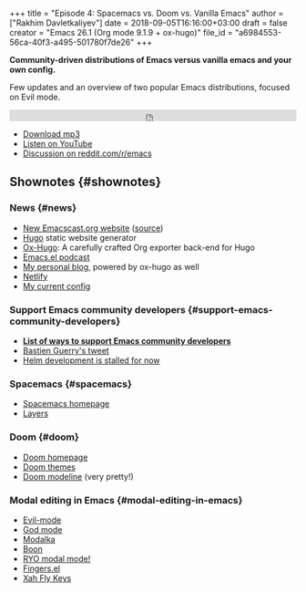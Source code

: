 +++
title = "Episode 4: Spacemacs vs. Doom vs. Vanilla Emacs"
author = ["Rakhim Davletkaliyev"]
date = 2018-09-05T16:16:00+03:00
draft = false
creator = "Emacs 26.1 (Org mode 9.1.9 + ox-hugo)"
file_id = "a6984553-56ca-40f3-a495-501780f7de26"
+++

**Community-driven distributions of Emacs versus vanilla emacs and your own config.**

Few updates and an overview of two popular Emacs distributions, focused on Evil mode.

<iframe src='https://pinecast.com/player/a6984553-56ca-40f3-a495-501780f7de26?theme=slim' seamless height="20" style="border:0" class="pinecast-embed" frameborder="0" width="100%"></iframe>

-   [Download mp3](https://pinecast.com/listen/a6984553-56ca-40f3-a495-501780f7de26)
-   [Listen on YouTube](https://youtu.be/3hHmHYPNyyE)
-   [Discussion on reddit.com/r/emacs](https://www.reddit.com/r/emacs/comments/966nag/emacscast%5F3%5Forg%5Fmode%5Fand%5Fa%5Fbit%5Fabout%5Fhelm/)


## Shownotes {#shownotes}


### News {#news}

-   [New Emacscast.org website](https://emacscast.org) ([source](https://github.com/freetonik/emacscast.org))
-   [Hugo](https://gohugo.io/) static website generator
-   [Ox-Hugo](https://github.com/kaushalmodi/ox-hugo): A carefully crafted Org exporter back-end for Hugo
-   [Emacs.el podcast](https://emacsel.com/)
-   [My personal blog](https://rakhim.org/), powered by ox-hugo as well
-   [Netlify](https://www.netlify.com/)
-   [My current config](https://github.com/freetonik/emacs-dotfiles)


### Support Emacs community developers {#support-emacs-community-developers}

-   **[List of ways to support Emacs community developers](https://github.com/freetonik/support-emacs-community-devs)**
-   [Bastien Guerry's tweet](https://twitter.com/bzg2/status/970281120880300033)
-   [Helm development is stalled for now](https://github.com/emacs-helm/helm/issues/2083)


### Spacemacs {#spacemacs}

-   [Spacemacs homepage](http://spacemacs.org/)
-   [Layers](http://spacemacs.org/layers/LAYERS.html)


### Doom {#doom}

-   [Doom homepage](https://github.com/hlissner/doom-emacs)
-   [Doom themes](https://github.com/hlissner/emacs-doom-themes)
-   [Doom modeline](https://github.com/hlissner/doom-emacs/tree/master/modules/ui/doom-modeline) (very pretty!)


### Modal editing in Emacs {#modal-editing-in-emacs}

-   [Evil-mode](https://github.com/emacs-evil/evil)
-   [God mode](https://github.com/chrisdone/god-mode)
-   [Modalka](https://github.com/mrkkrp/modalka)
-   [Boon](https://github.com/jyp/boon)
-   [RYO modal mode!](https://github.com/Kungsgeten/ryo-modal)
-   [Fingers.el](https://github.com/fgeller/fingers.el)
-   [Xah Fly Keys](http://ergoemacs.org/misc/ergoemacs%5Fvi%5Fmode.html)
